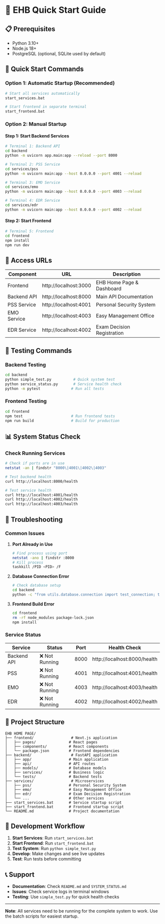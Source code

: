 # 🚀 EHB Quick Start Guide

## 📋 **Prerequisites**
- Python 3.10+
- Node.js 18+
- PostgreSQL (optional, SQLite used by default)

## 🚀 **Quick Start Commands**

### **Option 1: Automatic Startup (Recommended)**
```bash
# Start all services automatically
start_services.bat

# Start frontend in separate terminal
start_frontend.bat
```

### **Option 2: Manual Startup**

#### **Step 1: Start Backend Services**
```bash
# Terminal 1: Backend API
cd backend
python -m uvicorn app.main:app --reload --port 8000

# Terminal 2: PSS Service
cd services/pss
python -m uvicorn main:app --host 0.0.0.0 --port 4001 --reload

# Terminal 3: EMO Service
cd services/emo
python -m uvicorn main:app --host 0.0.0.0 --port 4003 --reload

# Terminal 4: EDR Service
cd services/edr
python -m uvicorn main:app --host 0.0.0.0 --port 4002 --reload
```

#### **Step 2: Start Frontend**
```bash
# Terminal 5: Frontend
cd frontend
npm install
npm run dev
```

## 🔗 **Access URLs**

| Component | URL | Description |
|-----------|-----|-------------|
| Frontend | http://localhost:3000 | EHB Home Page & Dashboard |
| Backend API | http://localhost:8000 | Main API Documentation |
| PSS Service | http://localhost:4001 | Personal Security System |
| EMO Service | http://localhost:4003 | Easy Management Office |
| EDR Service | http://localhost:4002 | Exam Decision Registration |

## 🧪 **Testing Commands**

### **Backend Testing**
```bash
cd backend
python simple_test.py          # Quick system test
python service_status.py       # Service health check
python -m pytest              # Run all tests
```

### **Frontend Testing**
```bash
cd frontend
npm test                      # Run frontend tests
npm run build                 # Build for production
```

## 📊 **System Status Check**

### **Check Running Services**
```bash
# Check if ports are in use
netstat -an | findstr "8000\|4001\|4002\|4003"

# Test backend health
curl http://localhost:8000/health

# Test service health
curl http://localhost:4001/health
curl http://localhost:4002/health
curl http://localhost:4003/health
```

## 🔧 **Troubleshooting**

### **Common Issues**

1. **Port Already in Use**
   ```bash
   # Find process using port
   netstat -ano | findstr :8000
   # Kill process
   taskkill /PID <PID> /F
   ```

2. **Database Connection Error**
   ```bash
   # Check database setup
   cd backend
   python -c "from utils.database.connection import test_connection; test_connection()"
   ```

3. **Frontend Build Error**
   ```bash
   cd frontend
   rm -rf node_modules package-lock.json
   npm install
   ```

### **Service Status**

| Service | Status | Port | Health Check |
|---------|--------|------|--------------|
| Backend API | ❌ Not Running | 8000 | http://localhost:8000/health |
| PSS | ❌ Not Running | 4001 | http://localhost:4001/health |
| EMO | ❌ Not Running | 4003 | http://localhost:4003/health |
| EDR | ❌ Not Running | 4002 | http://localhost:4002/health |

## 📁 **Project Structure**

```
EHB HOME PAGE/
├── frontend/                 # Next.js application
│   ├── pages/               # React pages
│   ├── components/          # React components
│   └── package.json         # Frontend dependencies
├── backend/                  # FastAPI application
│   ├── app/                 # Main application
│   ├── api/                 # API routes
│   ├── models/              # Database models
│   ├── services/            # Business logic
│   └── tests/               # Backend tests
├── services/                 # Microservices
│   ├── pss/                 # Personal Security System
│   ├── emo/                 # Easy Management Office
│   ├── edr/                 # Exam Decision Registration
│   └── ...                  # Other services
├── start_services.bat       # Service startup script
├── start_frontend.bat       # Frontend startup script
└── README.md                # Project documentation
```

## 🎯 **Development Workflow**

1. **Start Services**: Run `start_services.bat`
2. **Start Frontend**: Run `start_frontend.bat`
3. **Test System**: Run `python simple_test.py`
4. **Develop**: Make changes and see live updates
5. **Test**: Run tests before committing

## 📞 **Support**

- **Documentation**: Check `README.md` and `SYSTEM_STATUS.md`
- **Issues**: Check service logs in terminal windows
- **Testing**: Use `simple_test.py` for quick health checks

---

**Note**: All services need to be running for the complete system to work. Use the batch scripts for easiest startup.
